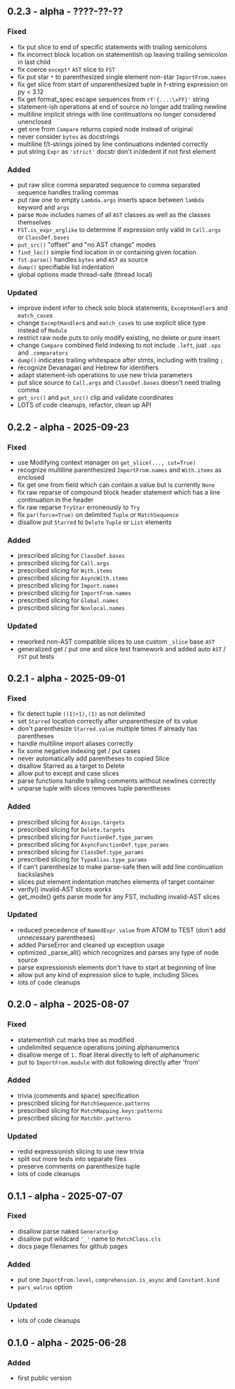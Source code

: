 ## 0.2.3 - alpha - ????-??-??

### Fixed

- fix put slice to end of specific statements with trialing semicolons
- fix incorrect block location on statementish op leaving trailing semicolon in last child
- fix coerce `except*` `AST` slice to `FST`
- fix put star `*` to parenthesized single element non-star `ImportFrom.names`
- fix get slice from start of unparenthesized tuple in f-string expression on py < 3.12
- fix get format_spec escape sequences from `rf'{...:\xFF}'` string
- statement-ish operations at end of source no longer add trailing newline
- multiline implicit strings with line continuations no longer considered unenclosed
- get one from `Compare` returns copied node instead of original
- never consider `bytes` as docstrings
- multiline f/t-strings joined by line continuations indented correctly
- put string `Expr` as `'strict'` docstr don't in/dedent if not first element

### Added

- put raw slice comma separated sequence to comma separated sequence handles trailing commas
- put raw one to empty `Lambda.args` inserts space between `lambda` keyword and `args`
- parse `Mode` includes names of all `AST` classes as well as the classes themselves
- `FST.is_expr_arglike` to determine if expression only valid in `Call.args` or `ClassDef.bases`
- `put_src()` "offset" and "no AST change" modes
- `find_loc()` simple find location in or containing given location
- `fst.parse()` handles `bytes` and `AST` as source
- `dump()` specifiable list indentation
- global options made thread-safe (thread local)

### Updated

- improve indent infer to check solo block statements, `ExceptHandler`s and `match_case`s
- change `ExceptHandler`s and `match_case`s to use explicit slice type instead of `Module`
- restrict raw node puts to only modify existing, no delete or pure insert
- change `Compare` combined field indexing to not include `.left`, just `.ops` and `.comparators`
- `dump()` indicates trailing whitespace after stmts, including with trailing `;`
- recognize Devanagari and Hebrew for identifiers
- adapt statement-ish operations to use new trivia parameters
- put slice source to `Call.args` and `ClassDef.bases` doesn't need trialing comma
- `get_src()` and `put_src()` clip and validate coordinates
- LOTS of code cleanups, refactor, clean up API


## 0.2.2 - alpha - 2025-09-23

### Fixed

- use Modifying context manager on `get_slice(..., cut=True)`
- recognize multiline parenthesized `ImportFrom.names` and `With.items` as enclosed
- fix get one from field which can contain a value but is currently `None`
- fix raw reparse of compound block header statement which has a line continuation in the header
- fix raw reparse `TryStar` erroneously to `Try`
- fix `par(force=True)` on delimited `Tuple` or `MatchSequence`
- disallow put `Starred` to `Delete` `Tuple` or `List` elements

### Added

- prescribed slicing for `ClassDef.bases`
- prescribed slicing for `Call.args`
- prescribed slicing for `With.items`
- prescribed slicing for `AsyncWith.items`
- prescribed slicing for `Import.names`
- prescribed slicing for `ImportFrom.names`
- prescribed slicing for `Global.names`
- prescribed slicing for `Nonlocal.names`

### Updated

- reworked non-AST compatible slices to use custom `_slice` base `AST`
- generalized get / put one and slice test framework and added auto `AST` / `FST` put tests


## 0.2.1 - alpha - 2025-09-01

### Fixed

- fix detect tuple `((1)+1),(1)` as not delimited
- set `Starred` location correctly after unparenthesize of its value
- don't parenthesize `Starred.value` multiple times if already has parentheses
- handle multiline import aliases correctly
- fix some negative indexing get / put cases
- never automatically add parentheses to copied Slice
- disallow Starred as a target to Delete
- allow put to except and case slices
- parse functions handle trailing comments without newlines correctly
- unparse tuple with slices removes tuple parentheses

### Added

- prescribed slicing for `Assign.targets`
- prescribed slicing for `Delete.targets`
- prescribed slicing for `FunctionDef.type_params`
- prescribed slicing for `AsyncFunctionDef.type_params`
- prescribed slicing for `ClassDef.type_params`
- prescribed slicing for `TypeAlias.type_params`
- if can't parenthesize to make parse-safe then will add line continuation backslashes
- slices put element indentation matches elements of target container
- verify() invalid-AST slices works
- get_mode() gets parse mode for any FST, including invalid-AST slices

### Updated

- reduced precedence of `NamedExpr.value` from ATOM to TEST (don't add unnecessary parentheses)
- added ParseError and cleaned up exception usage
- optimized _parse_all() which recognizes and parses any type of node source
- parse expressionish elements don't have to start at beginning of line
- allow put any kind of expression slice to tuple, including Slices
- lots of code cleanups


## 0.2.0 - alpha - 2025-08-07

### Fixed

- statementish cut marks tree as modified
- undelimited sequence operations joining alphanumerics
- disallow merge of `1.` float literal directly to left of alphanumeric
- put to `ImportFrom.module` with dot following directly after 'from'

### Added

- trivia (comments and space) specification
- prescribed slicing for `MatchSequence.patterns`
- prescribed slicing for `MatchMapping.keys:patterns`
- prescribed slicing for `MatchOr.patterns`

### Updated

- redid expressionish slicing to use new trivia
- split out more tests into separate files
- preserve comments on parenthesize tuple
- lots of code cleanups


## 0.1.1 - alpha - 2025-07-07

### Fixed

- disallow parse naked `GeneratorExp`
- disallow put wildcard `'_'` name to `MatchClass.cls`
- docs page filenames for github pages

### Added

- put one `ImportFrom.level`, `comprehension.is_async` and `Constant.kind`
- `pars_walrus` option

### Updated

- lots of code cleanups

## 0.1.0 - alpha - 2025-06-28

### Added

- first public version
